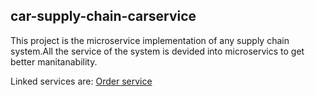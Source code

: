 ## car-supply-chain-carservice

<span class="Progress">
  <span class="Progress-value bg-green" style="width: 70%;"></span>
</span>

This project is the microservice implementation of any supply chain
system.All the service of the system is devided into microservics to
get better manitanability.


Linked services are:
[Order service ](https://github.com/Mubir/car-supply-chain-order-service)
